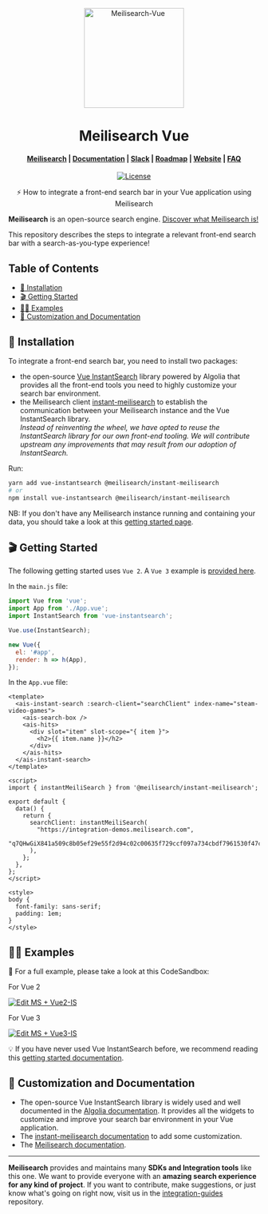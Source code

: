 <p align="center">
  <img src="https://raw.githubusercontent.com/meilisearch/integration-guides/main/assets/logos/meilisearch_vuejs.svg" alt="Meilisearch-Vue" width="200" height="200" />
</p>

<h1 align="center">Meilisearch Vue</h1>

<h4 align="center">
  <a href="https://github.com/meilisearch/meilisearch">Meilisearch</a> |
  <a href="https://docs.meilisearch.com">Documentation</a> |
  <a href="https://slack.meilisearch.com">Slack</a> |
  <a href="https://roadmap.meilisearch.com/tabs/1-under-consideration">Roadmap</a> |
  <a href="https://www.meilisearch.com">Website</a> |
  <a href="https://docs.meilisearch.com/faq">FAQ</a>
</h4>

<p align="center">
  <a href="https://github.com/meilisearch/meilisearch-vue/blob/main/LICENSE"><img src="https://img.shields.io/badge/license-MIT-informational" alt="License"></a>
</p>

<p align="center">⚡ How to integrate a front-end search bar in your Vue application using Meilisearch</p>

**Meilisearch** is an open-source search engine. [Discover what Meilisearch is!](https://github.com/meilisearch/meilisearch)

This repository describes the steps to integrate a relevant front-end search bar with a search-as-you-type experience!


## Table of Contents <!-- omit in toc -->

- [🔧 Installation](#-installation)
- [🎬 Getting Started](#-getting-started)
- [👩‍🎨 Examples](#-examples)
- [💅 Customization and Documentation](#-customization-and-documentation)


## 🔧 Installation

To integrate a front-end search bar, you need to install two packages:
- the open-source [Vue InstantSearch](https://github.com/algolia/vue-instantsearch/) library powered by Algolia that provides all the front-end tools you need to highly customize your search bar environment.
- the Meilisearch client [instant-meilisearch](https://github.com/meilisearch/instant-meilisearch/) to establish the communication between your Meilisearch instance and the Vue InstantSearch library.<br>
_Instead of reinventing the wheel, we have opted to reuse the InstantSearch library for our own front-end tooling. We will contribute upstream any improvements that may result from our adoption of InstantSearch._

Run:

```bash
yarn add vue-instantsearch @meilisearch/instant-meilisearch
# or
npm install vue-instantsearch @meilisearch/instant-meilisearch
```

NB: If you don't have any Meilisearch instance running and containing your data, you should take a look at this [getting started page](https://docs.meilisearch.com/learn/tutorials/getting_started.html).

## 🎬 Getting Started

The following getting started uses `Vue 2`. A `Vue 3` example is [provided here](#-examples).

In the `main.js` file:

```js
import Vue from 'vue';
import App from './App.vue';
import InstantSearch from 'vue-instantsearch';

Vue.use(InstantSearch);

new Vue({
  el: '#app',
  render: h => h(App),
});
```

In the `App.vue` file:

```vue
<template>
  <ais-instant-search :search-client="searchClient" index-name="steam-video-games">
    <ais-search-box />
    <ais-hits>
      <div slot="item" slot-scope="{ item }">
        <h2>{{ item.name }}</h2>
      </div>
    </ais-hits>
  </ais-instant-search>
</template>

<script>
import { instantMeiliSearch } from '@meilisearch/instant-meilisearch';

export default {
  data() {
    return {
      searchClient: instantMeiliSearch(
        "https://integration-demos.meilisearch.com",
        "q7QHwGiX841a509c8b05ef29e55f2d94c02c00635f729ccf097a734cbdf7961530f47c47"
      ),
    };
  },
};
</script>

<style>
body {
  font-family: sans-serif;
  padding: 1em;
}
</style>
```

## 👩‍🎨 Examples

🚀 For a full example, please take a look at this CodeSandbox:

For Vue 2 <br>

[![Edit MS + Vue2-IS](https://codesandbox.io/static/img/play-codesandbox.svg)](https://codesandbox.io/s/ms-vue-is-1d6bi?fontsize=14&hidenavigation=1&theme=dark)

For Vue 3 <br>

[![Edit MS + Vue3-IS](https://codesandbox.io/static/img/play-codesandbox.svg)](https://codesandbox.io/s/ms-vue3-is-0293zk?file=/src/App.vue:0-1)

💡 If you have never used Vue InstantSearch before, we recommend reading this [getting started documentation](https://www.algolia.com/doc/guides/building-search-ui/what-is-instantsearch/vue/).

## 💅 Customization and Documentation

- The open-source Vue InstantSearch library is widely used and well documented in the [Algolia documentation](https://www.algolia.com/doc/api-reference/widgets/vue/). It provides all the widgets to customize and improve your search bar environment in your Vue application.
- The [instant-meilisearch documentation](https://github.com/meilisearch/instant-meilisearch/) to add some customization.
- The [Meilisearch documentation](https://docs.meilisearch.com/).

<hr>

**Meilisearch** provides and maintains many **SDKs and Integration tools** like this one. We want to provide everyone with an **amazing search experience for any kind of project**. If you want to contribute, make suggestions, or just know what's going on right now, visit us in the [integration-guides](https://github.com/meilisearch/integration-guides) repository.
